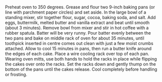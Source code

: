 Preheat oven to 350 degrees. Grease and flour two 9-inch baking pans (or line with parchment paper circles) and set aside.
In the large bowl of a standing mixer, stir together flour, sugar, cocoa, baking soda, and salt. Add eggs, buttermilk, melted butter and vanilla extract and beat until smooth (about 3 minutes). Remove bowl from mixer and stir in hot coffee with a rubber spatula. Batter will be very runny.
Pour batter evenly between the two pans and bake on middle rack of oven for about 35 minutes, until toothpick inserted in centre comes out clean with just a few moist crumbs attached.
Allow to cool 15 minutes in pans, then run a butter knife around the edges of each cake. Place a wire cooling rack over top of each pan. Wearing oven mitts, use both hands to hold the racks in place while flipping the cakes over onto the racks. Set the racks down and gently thump on the bottom of the pans until the cakes release. Cool completely before handling or frosting.